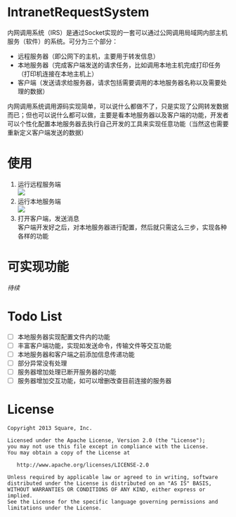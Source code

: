 IntranetRequestSystem
======
内网调用系统（IRS）是通过Socket实现的一套可以通过公网调用局域网内部主机服务（软件）的系统。可分为三个部分：
 * 远程服务器（即公网下的主机，主要用于转发信息）
 * 本地服务器（完成客户端发送的请求任务，比如调用本地主机完成打印任务（打印机连接在本地主机上）
 * 客户端（发送请求给服务器，请求包括需要调用的本地服务器名称以及需要处理的数据） 
 
内网调用系统调用源码实现简单，可以说什么都做不了，只是实现了公网转发数据而已；但也可以说什么都可以做，主要是看本地服务器以及客户端的功能，开发者可以个性化配置本地服务器去执行自己开发的工具来实现任意功能（当然这也需要重新定义客户端发送的数据）

使用
======
1. 运行远程服务端  
![](https://github.com/w-g-b/IntranetRequestSystem/blob/master/images/%E5%BE%AE%E4%BF%A1%E6%88%AA%E5%9B%BE_20190407165211.png)
2. 运行本地服务端  
![](https://github.com/w-g-b/IntranetRequestSystem/blob/master/images/%E5%BE%AE%E4%BF%A1%E6%88%AA%E5%9B%BE_20190407165259.png)
3. 打开客户端，发送消息  
客户端开发好之后，对本地服务器进行配置，然后就只需这么三步，实现各种各样的功能

可实现功能
======
_待续_

Todo List
======
* [ ] 本地服务器实现配置文件内的功能  
* [ ] 丰富客户端功能，实现如发送命令，传输文件等交互功能  
* [ ] 本地服务器和客户端之前添加信息传递功能  
* [ ] 部分异常没有处理  
* [ ] 服务器增加处理已断开服务器的功能  
* [ ] 服务器增加交互功能，如可以增删改查目前连接的服务器  

License
=======

    Copyright 2013 Square, Inc.

    Licensed under the Apache License, Version 2.0 (the "License");
    you may not use this file except in compliance with the License.
    You may obtain a copy of the License at

       http://www.apache.org/licenses/LICENSE-2.0

    Unless required by applicable law or agreed to in writing, software
    distributed under the License is distributed on an "AS IS" BASIS,
    WITHOUT WARRANTIES OR CONDITIONS OF ANY KIND, either express or implied.
    See the License for the specific language governing permissions and
    limitations under the License.
